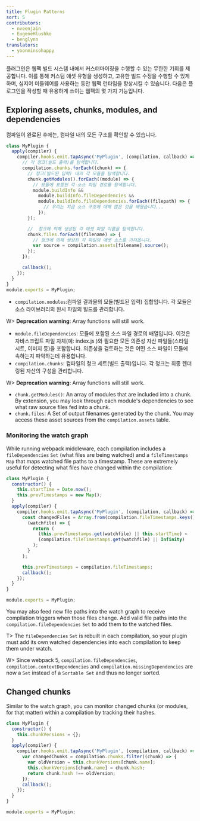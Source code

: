 ```yaml
---
title: Plugin Patterns
sort: 5
contributors:
  - nveenjain
  - EugeneHlushko
  - benglynn
translators:
  - yoonminsohappy
---
```


플러그인은 웹팩 빌드 시스템 내에서 커스터마이징을 수행할 수 있는 무한한 기회를 제공합니다. 이를 통해 커스텀 애셋 유형을 생성하고, 고유한 빌드 수정을 수행할 수 있게 하며, 심지어 미들웨어를 사용하는 동안 웹팩 런타임을 향상시킬 수 있습니다. 다음은 플로그인을 작성할 때 유용하게 쓰이는 웹팩의 몇 가지 기능입니다.

## Exploring assets, chunks, modules, and dependencies

컴파일이 완료된 후에는, 컴파일 내의 모든 구조를 확인할 수 있습니다.

```javascript
class MyPlugin {
  apply(compiler) {
    compiler.hooks.emit.tapAsync('MyPlugin', (compilation, callback) => {
      // 각 청크(빌드 출력)를 탐색합니다.
      compilation.chunks.forEach((chunk) => {
        // 청크(빌드된 입력) 내의 각 모듈을 탐색합니다.
        chunk.getModules().forEach((module) => {
          // 모듈에 포함된 각 소스 파일 경로를 탐색합니다.
          module.buildInfo &&
            module.buildInfo.fileDependencies &&
            module.buildInfo.fileDependencies.forEach((filepath) => {
              // 우리는 지금 소스 구조에 대해 많은 것을 배웠습니다...
            });
        });

        //  청크에 의해 생성된 각 애셋 파일 이름을 탐색합니다. 
        chunk.files.forEach((filename) => {
          // 청크에 의해 생성된 각 파일의 애셋 소스를 가져옵니다.
          var source = compilation.assets[filename].source();
        });
      });

      callback();
    });
  }
}
module.exports = MyPlugin;
```

- `compilation.modules`:컴파일 결과물의 모듈(빌드된 입력) 집합입니다. 각 모듈은 소스 라이브러리의 원시 파일의 빌드를 관리합니다.

W> **Deprecation warning**: Array functions will still work.

- `module.fileDependencies`: 모듈에 포함된 소스 파일 경로의 배열입니다. 이것은 자바스크립트 파일 자체(예: index.js )와 필요한 모든 의존성 자산 파일들(스타일 시트, 이미지 등)을 포함합니다. 의존성을 검토하는 것은 어떤 소스 파일이 모듈에 속하는지 파악하는데 유용합니다. 
- `compilation.chunks`: 컴파일의 청크 세트(빌드 출력)입니다. 각 청크는 최종 렌더링된 자산의 구성을 관리합니다.

W> **Deprecation warning**: Array functions will still work.

- `chunk.getModules()`: An array of modules that are included into a chunk. By extension, you may look through each module's dependencies to see what raw source files fed into a chunk.
- `chunk.files`: A Set of output filenames generated by the chunk. You may access these asset sources from the `compilation.assets` table.

### Monitoring the watch graph

While running webpack middleware, each compilation includes a `fileDependencies` `Set` (what files are being watched) and a `fileTimestamps` `Map` that maps watched file paths to a timestamp. These are extremely useful for detecting what files have changed within the compilation:

```javascript
class MyPlugin {
  constructor() {
    this.startTime = Date.now();
    this.prevTimestamps = new Map();
  }
  apply(compiler) {
    compiler.hooks.emit.tapAsync('MyPlugin', (compilation, callback) => {
      const changedFiles = Array.from(compilation.fileTimestamps.keys()).filter(
        (watchfile) => {
          return (
            (this.prevTimestamps.get(watchfile) || this.startTime) <
            (compilation.fileTimestamps.get(watchfile) || Infinity)
          );
        }
      );

      this.prevTimestamps = compilation.fileTimestamps;
      callback();
    });
  }
}

module.exports = MyPlugin;
```

You may also feed new file paths into the watch graph to receive compilation triggers when those files change. Add valid file paths into the `compilation.fileDependencies` `Set` to add them to the watched files.

T> The `fileDependencies` `Set` is rebuilt in each compilation, so your plugin must add its own watched dependencies into each compilation to keep them under watch.

W> Since webpack 5, `compilation.fileDependencies`, `compilation.contextDependencies` and `compilation.missingDependencies` are now a `Set` instead of a `Sortable Set` and thus no longer sorted.

## Changed chunks

Similar to the watch graph, you can monitor changed chunks (or modules, for that matter) within a compilation by tracking their hashes.

```javascript
class MyPlugin {
  constructor() {
    this.chunkVersions = {};
  }
  apply(compiler) {
    compiler.hooks.emit.tapAsync('MyPlugin', (compilation, callback) => {
      var changedChunks = compilation.chunks.filter((chunk) => {
        var oldVersion = this.chunkVersions[chunk.name];
        this.chunkVersions[chunk.name] = chunk.hash;
        return chunk.hash !== oldVersion;
      });
      callback();
    });
  }
}

module.exports = MyPlugin;
```
